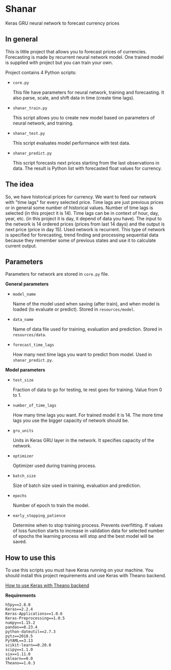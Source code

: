 # Shanar
Keras GRU neural network to forecast currency prices

## In general
This is little project that allows you to forecast  prices of currencies. Forecasting is made by recurrent neural network model. One trained model is supplied with project but you can train your own.
    
Project contains 4 Python scripts:
* `core.py` 

    This file have parameters for neural network, training and forecasting. It also parse, scale, and shift data in time (create time lags).

* `shanar_train.py`

    This script allows you to create new model based on parameters of neural network, and training.
    
* `shanar_test.py`
    
    This script evaluates model performance with test data.
    
* `shanar_predict.py`
    
    This script forecasts next prices starting from the last observations in data. The result is Python list with forecasted float values for currency.

## The idea
So, we have historical prices for currency. We want to feed our network with "time lags" for every selected price. Time lags are just previous prices or in general some number of historical values. Number of time lags is selected (in this project it is 14). Time lags can be in context of hour, day, year, etc. (in this project it is day, it depend of data you have). The input to the network is 14 ordered prices (prices from last 14 days) and the output is next price (price in day 15). Used network is recurrent. This type of network is specified for forecasting, trend finding and processing sequential data because they remember some of previous states and use it to calculate current output.

## Parameters
Parameters for network are stored in `core.py` file.

__General parameters__
* `model_name`
   
   Name of the model used when saving (after train), and when model is loaded (to evaluate or predict). Stored in `resources/model`.
   
* `data_name` 

    Name of data file used for training, evaluation and prediction. Stored in `resources/data`.
    
* `forecast_time_lags`

    How many next time lags you want to predict from model. Used in `shanar_predict.py`.

__Model parameters__
* `test_size`

    Fraction of data to go for testing, te rest goes for training. Value from 0 to 1.

* `number_of_time_lags`

    How many time lags you want. For trained model it is 14. The more time lags you use the bigger capacity of network should be.
    
* `gru_units`
    
    Units in Keras GRU layer in the network. It specifies capacity of the network.
    
* `optimizer`

    Optimizer used during training process.
    
* `batch_size`

    Size of batch size used in training, evaluation and prediction.
    
* `epochs`

    Number of epoch to train the model.
    
* `early_stopping_patience`

    Determine when to stop training process. Prevents overfitting. If values of loss function starts to increase in validation data for selected number of epochs the learning process will stop and the best model will be saved.

## How to use this
To use this scripts you must have Keras running on your machine. You should install this project requirements and use Keras with Theano backend.

[How to use Keras with Theano backend](https://keras.io/backend/)
    
__Requirements__
    
    h5py==2.8.0
    Keras==2.2.4
    Keras-Applications==1.0.6
    Keras-Preprocessing==1.0.5
    numpy==1.15.2
    pandas==0.23.4
    python-dateutil==2.7.3
    pytz==2018.5
    PyYAML==3.13
    scikit-learn==0.20.0
    scipy==1.1.0
    six==1.11.0
    sklearn==0.0
    Theano==1.0.3
